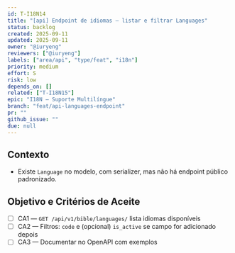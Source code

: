 ```yaml
---
id: T-I18N14
title: "[api] Endpoint de idiomas — listar e filtrar Languages"
status: backlog
created: 2025-09-11
updated: 2025-09-11
owner: "@iuryeng"
reviewers: ["@iuryeng"]
labels: ["area/api", "type/feat", "i18n"]
priority: medium
effort: S
risk: low
depends_on: []
related: ["T-I18N15"]
epic: "I18N — Suporte Multilíngue"
branch: "feat/api-languages-endpoint"
pr: ""
github_issue: ""
due: null
---
```


## Contexto
- Existe `Language` no modelo, com serializer, mas não há endpoint público padronizado.

## Objetivo e Critérios de Aceite
- [ ] CA1 — `GET /api/v1/bible/languages/` lista idiomas disponíveis
- [ ] CA2 — Filtros: `code` e (opcional) `is_active` se campo for adicionado depois
- [ ] CA3 — Documentar no OpenAPI com exemplos
